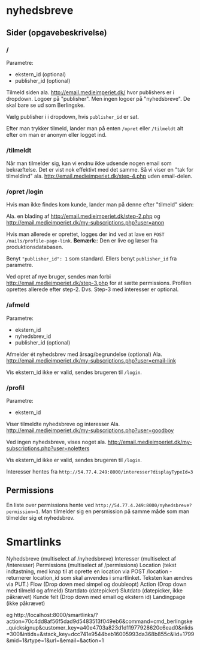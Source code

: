 # nyhedsbreve

## Sider (opgavebeskrivelse)

### /
Parametre:

- ekstern_id (optional)
- publisher_id (optional)

Tilmeld siden ala. http://email.medieimperiet.dk/ hvor publishers er i dropdown.
Logoer på "publisher". Men ingen logoer på "nyhedsbreve". De skal bare se ud som Berlingske.

Vælg publisher i i dropdown, hvis `publisher_id` er sat.

Efter man trykker tilmeld, lander man på enten `/opret` eller `/tilmeldt` alt efter om man er anonym eller logget ind.


### /tilmeldt
Når man tilmelder sig, kan vi endnu ikke udsende nogen email som bekræftelse. Det er vist nok effektivt med det samme.
Så vi viser en "tak for tilmeldind" ala. http://email.medieimperiet.dk/step-4.php uden email-delen.


### /opret /login
Hvis man ikke findes kom kunde, lander man på denne efter "tilmeld" siden:

Ala. en blading af http://email.medieimperiet.dk/step-2.php og http://email.medieimperiet.dk/my-subscriptions.php?user=anon

Hvis man allerede er oprettet, logges der ind ved at lave en `POST /mails/profile-page-link`.
**Bemærk:**: Den er live og læser fra produktionsdatabasen.

Benyt `"publisher_id": 1` som standard. Ellers benyt `publisher_id` fra parametre.

Ved opret af nye bruger, sendes man forbi http://email.medieimperiet.dk/step-3.php for at sætte permissions.
Profilen oprettes allerede efter step-2. Dvs. Step-3 med interesser er optional.

### /afmeld
Parametre:

- ekstern_id
- nyhedsbrev_id
- publisher_id (optional)

Afmelder ét nyhedsbrev med årsag/begrundelse (optional)
Ala. http://email.medieimperiet.dk/my-subscriptions.php?user=email-link

Vis ekstern_id ikke er valid, sendes brugeren til `/login`.

### /profil
Parametre:

- ekstern_id

Viser tilmeldte nyhedsbreve og interesser
Ala. http://email.medieimperiet.dk/my-subscriptions.php?user=goodboy

Ved ingen nyhedsbreve, vises noget ala.
http://email.medieimperiet.dk/my-subscriptions.php?user=noletters

Vis ekstern_id ikke er valid, sendes brugeren til `/login`.

Interesser hentes fra `http://54.77.4.249:8000/interesser?displayTypeId=3`

## Permissions
En liste over permissions hente ved `http://54.77.4.249:8000/nyhedsbreve?permission=1`.
Man tilmelder sig en persmission på samme måde som man tilmelder sig et nyhedsbrev.

# Smartlinks

Nyhedsbreve (multiselect af /nyhedsbreve)
Interesser (multiselect af /interesser)
Permissions (multiselect af /permissions)
Location (tekst indtastning, med knap til at oprette en location via POST /location - returnerer location_id som skal anvendes i smartlinket. Teksten kan ændres via PUT.)
Flow (Drop down med simpel og doubleopt)
Action (Drop down med tilmeld og afmeld)
Startdato (datepicker)
Slutdato (datepicker, ikke påkrævet)
Kunde felt (Drop down med email og ekstern id)
Landingpage (ikke påkrævet)

eg
http://localhost:8000/smartlinks/?action=70c4dd8af56f5dad9d5483513f049eb6&command=cmd_berlingske_quicksignup&customer_key=a40e4703a823d1d11977928620c6ead0&nlids=300&intids=&stack_key=dcc741e9544beb16005993da368b855c&lid=1799&mid=1&rtype=1&url=&email=<EMAIL>&action=1
